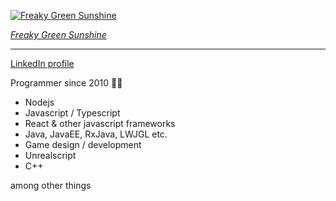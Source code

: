 
[![Freaky Green Sunshine](https://florry.se/static/media/fgs.8a71ca58.jpg)](https://florry.se/project/freaky-green-sunshine)

_[Freaky Green Sunshine](https://florry.se/project/freaky-green-sunshine)_

---

[LinkedIn profile](https://www.linkedin.com/in/viktor-s%C3%B6derstr%C3%B6m-6ba02162/)

Programmer since 2010 👨‍💻
- Nodejs
- Javascript / Typescript
- React & other javascript frameworks
- Java, JavaEE, RxJava, LWJGL etc. 
- Game design / development
- Unrealscript
- C++

among other things

<!--
**Florry/Florry** is a ✨ _special_ ✨ repository because its `README.md` (this file) appears on your GitHub profile.

Here are some ideas to get you started:

- 🔭 I’m currently working on ...
- 🌱 I’m currently learning ...
- 👯 I’m looking to collaborate on ...
- 🤔 I’m looking for help with ...
- 💬 Ask me about ...
- 📫 How to reach me: ...
- 😄 Pronouns: ...
- ⚡ Fun fact: ...
-->

